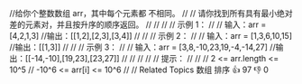 //给你个整数数组 arr，其中每个元素都 不相同。 
//
// 请你找到所有具有最小绝对差的元素对，并且按升序的顺序返回。 
//
// 
//
// 示例 1： 
//
// 输入：arr = [4,2,1,3]
//输出：[[1,2],[2,3],[3,4]]
// 
//
// 示例 2： 
//
// 输入：arr = [1,3,6,10,15]
//输出：[[1,3]]
// 
//
// 示例 3： 
//
// 输入：arr = [3,8,-10,23,19,-4,-14,27]
//输出：[[-14,-10],[19,23],[23,27]]
// 
//
// 
//
// 提示： 
//
// 
// 2 <= arr.length <= 10^5 
// -10^6 <= arr[i] <= 10^6 
// 
// Related Topics 数组 排序 👍 97 👎 0

